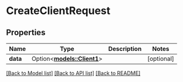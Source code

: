# CreateClientRequest

## Properties

Name | Type | Description | Notes
------------ | ------------- | ------------- | -------------
**data** | Option<[**models::Client1**](Client_1.md)> |  | [optional]

[[Back to Model list]](../README.md#documentation-for-models) [[Back to API list]](../README.md#documentation-for-api-endpoints) [[Back to README]](../README.md)


